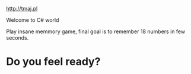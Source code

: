http://tmaj.pl

Welcome to C# world

Play insane memmory game, final goal is to remember 18 numbers in few seconds.

# Do you feel ready?
